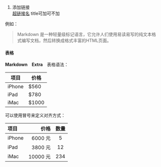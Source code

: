 1. 添加链接  
[超链接名](超链接地址 "超链接title")
title可加可不加

例如：

> Markdown 是一种轻量级标记语言，它允许人们使用易读易写的纯文本格式编写文档，然后转换成格式丰富的HTML页面。

#### 表格

**Markdown　Extra**　表格语法：

项目 | 价格
-------- | ---
iPhone | $560
iPad | $780
iMac | $1000

可以使用冒号来定义对齐方式：

| 项目 | 价格 | 数量 |
| :-------- | --------:| :--: |
| iPhone | 6000 元 | 5 |
| iPad | 3800 元 | 12 |
| iMac | 10000 元 | 234 |